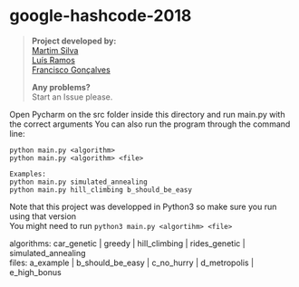 # google-hashcode-2018

> **Project developed by:**\
> [Martim Silva](https://github.com/motapinto)\
> [Luís Ramos](https://github.com/luispramos)\
> [Francisco Gonçalves ](https://github.com/kiko-g)
>
> **Any problems?**\
> Start an Issue please.

Open Pycharm on the src folder inside this directory and run main.py with the correct arguments
You can also run the program through the command line:
```
python main.py <algorithm>
python main.py <algorithm> <file>

Examples:
python main.py simulated_annealing
python main.py hill_climbing b_should_be_easy
```

Note that this project was developped in Python3 so make sure you run using that version\
You might need to run ```python3 main.py <algortihm> <file>```


algorithms: car_genetic | greedy | hill_climbing | rides_genetic | simulated_annealing\
files:      a_example | b_should_be_easy | c_no_hurry | d_metropolis | e_high_bonus
